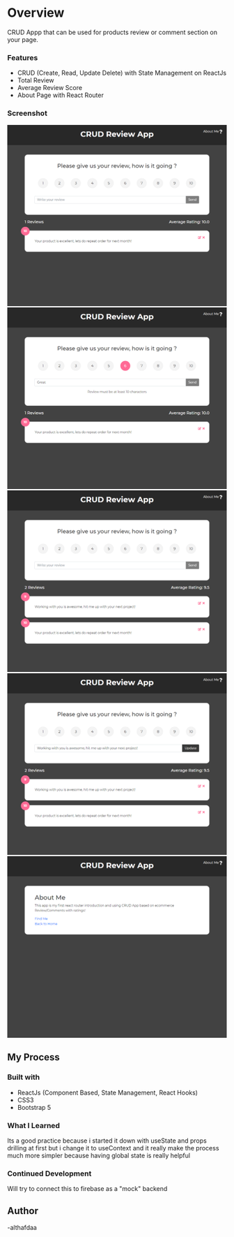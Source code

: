 # Overview

CRUD Appp that can be used for products review or comment section on your page.

### Features

- CRUD (Create, Read, Update Delete) with State Management on ReactJs
- Total Review
- Average Review Score
- About Page with React Router

### Screenshot

![](./docs/ss1.png)
![](./docs/ss2.png)
![](./docs/ss3.png)
![](./docs/ss4.png)
![](./docs/ss5.png)

## My Process

### Built with

- ReactJs (Component Based, State Management, React Hooks)
- CSS3
- Bootstrap 5

### What I Learned

Its a good practice because i started it down with useState and props drilling at first but i change it to useContext and it really make the process much more simpler because having global state is really helpful

### Continued Development

Will try to connect this to firebase as a "mock" backend

## Author

-althafdaa

